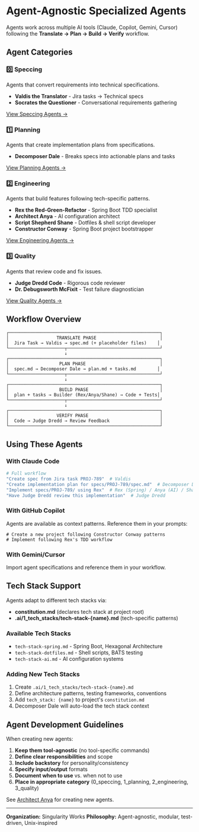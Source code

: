 # Agent-Agnostic Specialized Agents

Agents work across multiple AI tools (Claude, Copilot, Gemini, Cursor) following the **Translate → Plan → Build → Verify** workflow.

## Agent Categories

### 0️⃣ Speccing
Agents that convert requirements into technical specifications.
- **Valdis the Translator** - Jira tasks → Technical specs
- **Socrates the Questioner** - Conversational requirements gathering

[View Speccing Agents →](./0_speccing/)

### 1️⃣ Planning
Agents that create implementation plans from specifications.
- **Decomposer Dale** - Breaks specs into actionable plans and tasks

[View Planning Agents →](./1_planning/)

### 2️⃣ Engineering
Agents that build features following tech-specific patterns.
- **Rex the Red-Green-Refactor** - Spring Boot TDD specialist
- **Architect Anya** - AI configuration architect
- **Script Shepherd Shane** - Dotfiles & shell script developer
- **Constructor Conway** - Spring Boot project bootstrapper

[View Engineering Agents →](./2_engineering/)

### 3️⃣ Quality
Agents that review code and fix issues.
- **Judge Dredd Code** - Rigorous code reviewer
- **Dr. Debugsworth McFixit** - Test failure diagnostician

[View Quality Agents →](./3_quality/)

## Workflow Overview

```
┌─────────────────────────────────────────────────────────┐
│                  TRANSLATE PHASE                        │
│  Jira Task → Valdis → spec.md (+ placeholder files)    │
└─────────────────────┬───────────────────────────────────┘
                      ↓
┌─────────────────────────────────────────────────────────┐
│                   PLAN PHASE                            │
│  spec.md → Decomposer Dale → plan.md + tasks.md        │
└─────────────────────┬───────────────────────────────────┘
                      ↓
┌─────────────────────────────────────────────────────────┐
│                   BUILD PHASE                           │
│  plan + tasks → Builder (Rex/Anya/Shane) → Code + Tests│
└─────────────────────┬───────────────────────────────────┘
                      ↓
┌─────────────────────────────────────────────────────────┐
│                  VERIFY PHASE                           │
│  Code → Judge Dredd → Review Feedback                   │
└─────────────────────────────────────────────────────────┘
```

## Using These Agents

### With Claude Code
```bash
# Full workflow
"Create spec from Jira task PROJ-789"  # Valdis
"Create implementation plan for specs/PROJ-789/spec.md"  # Decomposer Dale
"Implement specs/PROJ-789/ using Rex"  # Rex (Spring) / Anya (AI) / Shane (dotfiles)
"Have Judge Dredd review this implementation"  # Judge Dredd
```

### With GitHub Copilot
Agents are available as context patterns. Reference them in your prompts:
```
# Create a new project following Constructor Conway patterns
# Implement following Rex's TDD workflow
```

### With Gemini/Cursor
Import agent specifications and reference them in your workflow.

## Tech Stack Support

Agents adapt to different tech stacks via:
- **constitution.md** (declares tech stack at project root)
- **.ai/1_tech_stacks/tech-stack-{name}.md** (tech-specific patterns)

### Available Tech Stacks
- `tech-stack-spring.md` - Spring Boot, Hexagonal Architecture
- `tech-stack-dotfiles.md` - Shell scripts, BATS testing
- `tech-stack-ai.md` - AI configuration systems

### Adding New Tech Stacks
1. Create `.ai/1_tech_stacks/tech-stack-{name}.md`
2. Define architecture patterns, testing frameworks, conventions
3. Add `tech_stack: {name}` to project's `constitution.md`
4. Decomposer Dale will auto-load the tech stack context

## Agent Development Guidelines

When creating new agents:
1. **Keep them tool-agnostic** (no tool-specific commands)
2. **Define clear responsibilities** and scope
3. **Include backstory** for personality/consistency
4. **Specify input/output** formats
5. **Document when to use** vs. when not to use
6. **Place in appropriate category** (0_speccing, 1_planning, 2_engineering, 3_quality)

See [Architect Anya](./2_engineering/ai-dotfiles-architect.md) for creating new agents.

---

**Organization:** Singularity Works
**Philosophy:** Agent-agnostic, modular, test-driven, Unix-inspired
